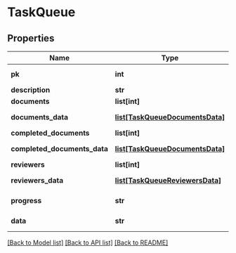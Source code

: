 # TaskQueue

## Properties
Name | Type | Description | Notes
------------ | ------------- | ------------- | -------------
**pk** | **int** |  | [optional] [readonly] 
**description** | **str** |  | [optional] 
**documents** | **list[int]** |  | [optional] 
**documents_data** | [**list[TaskQueueDocumentsData]**](TaskQueueDocumentsData.md) |  | [optional] [readonly] 
**completed_documents** | **list[int]** |  | [optional] 
**completed_documents_data** | [**list[TaskQueueDocumentsData]**](TaskQueueDocumentsData.md) |  | [optional] [readonly] 
**reviewers** | **list[int]** |  | [optional] 
**reviewers_data** | [**list[TaskQueueReviewersData]**](TaskQueueReviewersData.md) |  | [optional] [readonly] 
**progress** | **str** |  | [optional] [readonly] 
**data** | **str** |  | [optional] [readonly] 

[[Back to Model list]](../README.md#documentation-for-models) [[Back to API list]](../README.md#documentation-for-api-endpoints) [[Back to README]](../README.md)


